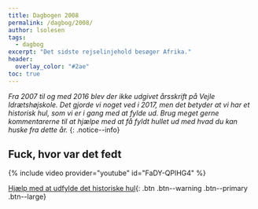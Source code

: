 ```yaml
---
title: Dagbogen 2008
permalink: /dagbog/2008/
author: lsolesen
tags:
  - dagbog
excerpt: "Det sidste rejselinjehold besøger Afrika."
header:
  overlay_color: "#2ae"
toc: true
---
```


_Fra 2007 til og med 2016 blev der ikke udgivet årsskrift på Vejle Idrætshøjskole. Det gjorde vi noget ved i 2017, men det betyder at vi har et historisk hul, som vi er i gang med at fylde ud. Brug meget gerne kommentarerne til at hjælpe med at få fyldt hullet ud med hvad du kan huske fra dette år._
{: .notice--info}

## Fuck, hvor var det fedt

{% include video provider="youtube" id="FaDY-QPlHG4" %}

[<i class='fas fa-question'></i> Hjælp med at udfylde det historiske hul](https://docs.google.com/document/d/11DJVuEtRQb-zHO_oBWuRdOw8tEGEX59ms6hq0uplzpM/edit?usp=sharing){: .btn .btn--warning .btn--primary .btn--large}
